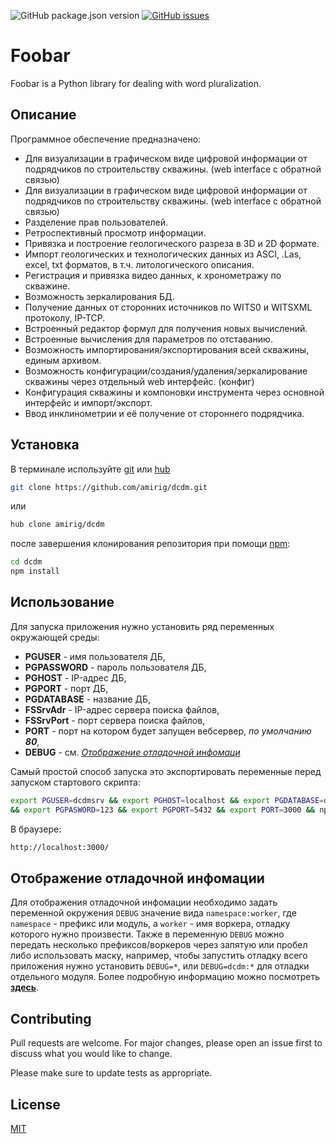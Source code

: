 ![GitHub package.json version](https://img.shields.io/github/package-json/v/n19htz/readme-dcdm.svg)
[![GitHub issues](https://img.shields.io/github/issues/n19htz/readme-dcdm.svg)](https://google.ru)
# Foobar
Foobar is a Python library for dealing with word pluralization.

## Описание
Программное обеспечение предназначено:
 * Для визуализации в графическом виде цифровой информации от подрядчиков по строительству скважины. (web interface c обратной связью)
 * Для визуализации в графическом виде цифровой информации от подрядчиков по строительству скважины. (web interface c обратной связью)
 * Разделение прав пользователей.
 * Ретроспективный просмотр информации.
 * Привязка и построение геологического разреза в 3D и 2D формате.
 * Импорт геологических и технологических данных из ASCI, .Las, excel, txt форматов, в т.ч. литологического описания.
 * Регистрация и привязка видео данных, к хронометражу по скважине.
 * Возможность зеркалирования БД.
 * Получение данных от сторонних источников по WITS0 и WITSXML протоколу, IP-TCP.
 * Встроенный редактор формул для получения новых вычислений.
 * Встроенные вычисления для параметров по отставанию.
 * Возможность импортирования/экспортирования всей скважины, единым архивом.
 * Возможность конфигурации/создания/удаления/зеркалирование скважины через отдельный web интерфейс. (конфиг)
 * Конфигурация скважины и компоновки инструмента через основной интерфейс и импорт/экспорт.
 * Ввод инклинометрии и её получение от стороннего подрядчика.


## Установка
В терминале используйте [git](https://git-scm.com) или [hub](https://hub.github.com)

```bash
git clone https://github.com/amirig/dcdm.git
```
или
```bash
hub clone amirig/dcdm
```
после завершения клонирования репозитория при помощи [npm](https://docs.npmjs.com):

```bash
cd dcdm
npm install
```

## Использование
Для запуска приложения нужно установить ряд переменных окружающей среды:
- **PGUSER** - имя пользователя ДБ,
- **PGPASSWORD** - пароль пользователя ДБ,
- **PGHOST** - IP-адрес ДБ,
- **PGPORT** - порт ДБ,
- **PGDATABASE** - название ДБ,
- **FSSrvAdr** - IP-адрес сервера поиска файлов,
- **FSSrvPort** - порт сервера поиска файлов,
- **PORT** - порт на котором будет запущен вебсервер, _по умолчанию **80**_,
- **DEBUG** - см. _[Отображение отладочной инфомаци](#отображение-отладочной-инфомации)_

Самый простой способ запуска это экспортировать переменные перед запуском стартового скрипта:
```bash
export PGUSER=dcdmsrv && export PGHOST=localhost && export PGDATABASE=dcdm
&& export PGPASWORD=123 && export PGPORT=5432 && export PORT=3000 && npm run start
```

В браузере:
```bash
http://localhost:3000/
```

## Отображение отладочной инфомации
Для отображения отладочной инфомации необходимо задать 
переменной окружения `DEBUG` значение вида `namespace:worker`, где `namespace` - 
префикс или модуль, a `worker` - имя воркера, отладку которого нужно произвести. Также в переменную `DEBUG` можно передать 
несколько префиксов/воркеров
через запятую или пробел либо использовать маску, например, чтобы запустить отладку всего приложения
нужно установить `DEBUG=*`, или `DEBUG=dcdm:*` для отладки отдельного модуля. Более подробную информацию можно посмотреть **[здесь](https://github.com/visionmedia/debug)**.

## Contributing
Pull requests are welcome. For major changes, please open an issue first to discuss what you would like to change.

Please make sure to update tests as appropriate.

## License
[MIT](https://choosealicense.com/licenses/mit/)
